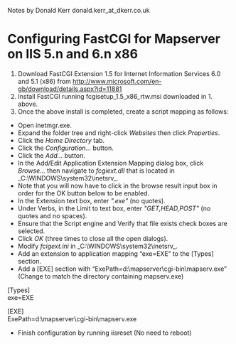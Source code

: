 Notes by Donald Kerr donald.kerr_at_dkerr.co.uk

# Configuring FastCGI for Mapserver on IIS 5.n and 6.n x86

1. Download FastCGI Extension 1.5 for Internet Information Services 6.0 and 5.1 (x86) from http://www.microsoft.com/en-gb/download/details.aspx?id=11881
2. Install FastCGI running fcgisetup_1.5_x86_rtw.msi downloaded in 1. above.
3. Once the above install is completed, create a script mapping as follows:

* Open inetmgr.exe. 
* Expand the folder tree and right-click _Websites_ then click _Properties_. 
* Click the _Home Directory_ tab.  
* Click the _Configuration…_ button. 
* Click the _Add…_ button.
* In the Add/Edit Application Extension Mapping dialog box, click _Browse..._ then navigate to _fcgiext.dll_ that is located in _C:\WINDOWS\system32\inetsrv\_.
* Note that you will now have to click in the browse result input box in order for the OK button below to be enabled.
* In the Extension text box, enter _".exe"_ (no quotes). 
* Under Verbs, in the Limit to text box, enter _"GET,HEAD,POST"_ (no quotes and no spaces).
* Ensure that the Script engine and Verify that file exists check boxes are selected. 
* Click _OK_ (three times to close all the open dialogs).
* Modify _fcigext.ini_ in _C:\WINDOWS\system32\inetsrv\_.
 * Add an extension to application mapping “exe=EXE” to the [Types] section. 
 * Add a [EXE] section with “ExePath=d:\mapserver\cgi-bin\mapserv.exe” (Change to match the directory containing mapserv.exe)

[Types]  
exe=EXE

[EXE]  
ExePath=d:\mapserver\cgi-bin\mapserv.exe

 * Finish configuration by running iisreset (No need to reboot)